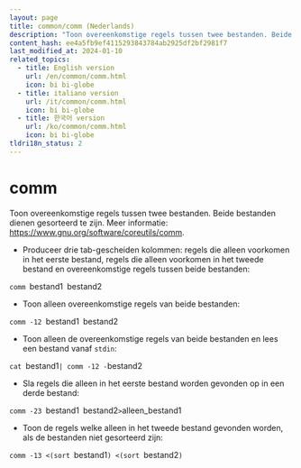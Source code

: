 ```yaml
---
layout: page
title: common/comm (Nederlands)
description: "Toon overeenkomstige regels tussen twee bestanden. Beide bestanden dienen gesorteerd te zijn."
content_hash: ee4a5fb9ef4115293843784ab2925df2bf2981f7
last_modified_at: 2024-01-10
related_topics:
  - title: English version
    url: /en/common/comm.html
    icon: bi bi-globe
  - title: italiano version
    url: /it/common/comm.html
    icon: bi bi-globe
  - title: 한국어 version
    url: /ko/common/comm.html
    icon: bi bi-globe
tldri18n_status: 2
---
```

# comm

Toon overeenkomstige regels tussen twee bestanden. Beide bestanden dienen gesorteerd te zijn.
Meer informatie: <https://www.gnu.org/software/coreutils/comm>.

- Produceer drie tab-gescheiden kolommen: regels die alleen voorkomen in het eerste bestand, regels die alleen voorkomen in het tweede bestand en overeenkomstige regels tussen beide bestanden:

`comm `<span class="tldr-var badge badge-pill bg-dark-lm bg-white-dm text-white-lm text-dark-dm font-weight-bold">bestand1</span>` `<span class="tldr-var badge badge-pill bg-dark-lm bg-white-dm text-white-lm text-dark-dm font-weight-bold">bestand2</span>

- Toon alleen overeenkomstige regels van beide bestanden:

`comm -12 `<span class="tldr-var badge badge-pill bg-dark-lm bg-white-dm text-white-lm text-dark-dm font-weight-bold">bestand1</span>` `<span class="tldr-var badge badge-pill bg-dark-lm bg-white-dm text-white-lm text-dark-dm font-weight-bold">bestand2</span>

- Toon alleen de overeenkomstige regels van beide bestanden en lees een bestand vanaf `stdin`:

`cat `<span class="tldr-var badge badge-pill bg-dark-lm bg-white-dm text-white-lm text-dark-dm font-weight-bold">bestand1</span>` | comm -12 - `<span class="tldr-var badge badge-pill bg-dark-lm bg-white-dm text-white-lm text-dark-dm font-weight-bold">bestand2</span>

- Sla regels die alleen in het eerste bestand worden gevonden op in een derde bestand:

`comm -23 `<span class="tldr-var badge badge-pill bg-dark-lm bg-white-dm text-white-lm text-dark-dm font-weight-bold">bestand1</span>` `<span class="tldr-var badge badge-pill bg-dark-lm bg-white-dm text-white-lm text-dark-dm font-weight-bold">bestand2</span>` > `<span class="tldr-var badge badge-pill bg-dark-lm bg-white-dm text-white-lm text-dark-dm font-weight-bold">alleen_bestand1</span>

- Toon de regels welke alleen in het tweede bestand gevonden worden, als de bestanden niet gesorteerd zijn:

`comm -13 <(sort `<span class="tldr-var badge badge-pill bg-dark-lm bg-white-dm text-white-lm text-dark-dm font-weight-bold">bestand1</span>`) <(sort `<span class="tldr-var badge badge-pill bg-dark-lm bg-white-dm text-white-lm text-dark-dm font-weight-bold">bestand2</span>`)`

